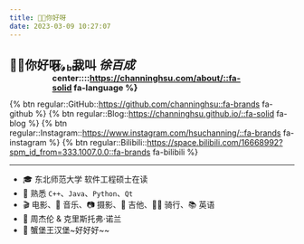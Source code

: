 ```yaml
---
title: 👋🏻你好呀
date: 2023-03-09 10:27:07
---
```


## 👋🏻你好呀，我叫 *徐百成* <span style="float: right; transform: scale(0.7); margin-top: -28px;">{% btn center::::https://channinghsu.com/about/::fa-solid fa-language %}</span>

{% btn regular::GitHub::https://github.com/channinghsu::fa-brands fa-github %} 
{% btn regular::Blog::https://channinghsu.github.io/::fa-solid fa-blog %} 
{% btn regular::Instagram::https://www.instagram.com/hsuchanning/::fa-brands fa-instagram %} 
{% btn regular::Bilibili::https://space.bilibili.com/16668992?spm_id_from=333.1007.0.0::fa-brands fa-bilibili %} 

---

- 🎓 东北师范大学 软件工程硕士在读
- 🧠 熟悉 `C++`、`Java`、`Python`、`Qt`
- 🎬 电影、🎵 音乐、📷 摄影、🎸 吉他、🚴‍♂️ 骑行、📚 英语
- 🌟 周杰伦 & 克里斯托弗·诺兰
- 🍔 蟹堡王汉堡~好好好~~
